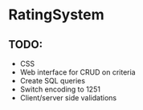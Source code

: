 RatingSystem
============

## TODO:
  * CSS
  * Web interface for CRUD on criteria
  * Create SQL queries
  * Switch encoding to 1251
  * Client/server side validations